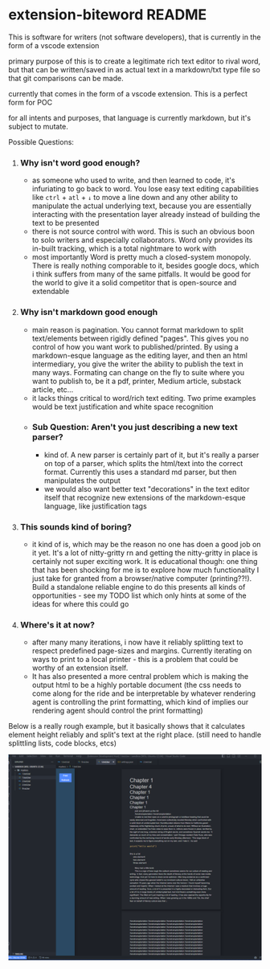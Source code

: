 # extension-biteword README

This is software for writers (not software developers), that is currently in the form of a vscode extension

primary purpose of this is to create a legitimate rich text editor to rival word, but that can be written/saved in as actual text in a markdown/txt type file so that git comparisons can be made.

currently that comes in the form of a vscode extension. This is a perfect form for POC

for all intents and purposes, that language is currently markdown, but it's subject to mutate.

Possible Questions:

1. ### Why isn't word good enough?

   - as someone who used to write, and then learned to code, it's infuriating to go back to word. You lose easy text editing capabilities like `ctrl` + `atl` + `↓` to move a line down and any other ability to manipulate the actual underlying text, because you are essentially interacting with the presentation layer already instead of building the text to be presented
   - there is not source control with word. This is such an obvious boon to solo writers and especially collaborators. Word only provides its in-built tracking, which is a total nightmare to work with
   - most importantly Word is pretty much a closed-system monopoly. There is really nothing comporable to it, besides google docs, which i think suffers from many of the same pitfalls. It would be good for the world to give it a solid competitor that is open-source and extendable

2. ### Why isn't markdown good enough

   - main reason is pagination. You cannot format markdown to split text/elements between rigidly defined "pages". This gives you no control of how you want work to published/printed. By using a markdown-esque language as the editing layer, and then an html intermediary, you give the writer the ability to publish the text in many ways. Formating can change on the fly to suite where you want to publish to, be it a pdf, printer, Medium article, substack article, etc...
   - it lacks things critical to word/rich text editing. Two prime examples would be text justification and white space recognition
   - ### Sub Question: Aren't you just describing a new text parser?
     - kind of. A new parser is certainly part of it, but it's really a parser on top of a parser, which splits the html/text into the correct format. Currently this uses a standard md parser, but then manipulates the output
     - we would also want better text "decorations" in the text editor itself that recognize new extensions of the markdown-esque language, like justification tags

3. ### This sounds kind of boring?

   - it kind of is, which may be the reason no one has doen a good job on it yet. It's a lot of nitty-gritty rn and getting the nitty-gritty in place is certainly not super exciting work. It is educational though: one thing that has been shocking for me is to explore how much functionality I just take for granted from a browser/native computer (printing??!). Build a standalone reliable engine to do this presents all kinds of opportunities - see my TODO list which only hints at some of the ideas for where this could go

4. ### Where's it at now?
   - after many many iterations, i now have it reliably splitting text to respect predefined page-sizes and margins. Currently iterating on ways to print to a local printer - this is a problem that could be worthy of an extension itself.
   - It has also presented a more central problem which is making the output html to be a highly portable document (the css needs to come along for the ride and be interpretable by whatever rendering agent is controlling the print formatting, which kind of implies our rendering agent should control the print formatting)

Below is a really rough example, but it basically shows that it calculates element height reliably and split's text at the right place. (still need to handle splittling lists, code blocks, etcs)

![Alt text](assets/image.png)
